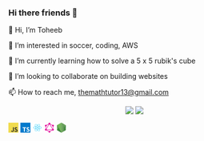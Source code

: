 ### Hi there friends 👋

👋 Hi, I’m Toheeb

👀 I’m interested in soccer, coding, AWS

🌱 I’m currently learning how to solve a 5 x 5 rubik's cube

👯 I’m looking to collaborate on building websites

📫 How to reach me, themathtutor13@gmail.com


<!--
**ToheebS/ToheebS** is a ✨ _special_ ✨ repository because its `README.md` (this file) appears on your GitHub profile.

Here are some ideas to get you started:

- 🔭 I’m currently working on ...
- 🌱 I’m currently learning ...
- 👯 I’m looking to collaborate on ...
- 🤔 I’m looking for help with ...
- 💬 Ask me about ...
- 📫 How to reach me: ...
- 😄 Pronouns: ...
- ⚡ Fun fact: ...
-->


<p align="center" >
  <img width="52%" src="https://github-readme-stats.vercel.app/api?username=ToheebS&show_icons=true&theme=tokyonight&hide=contribs,issues" />
  <img width="40%" src="https://github-readme-streak-stats.herokuapp.com/?user=ToheebS&theme=tokyonight" />
  
<!--![Top Langs](https://github-readme-stats.vercel.app/api/top-langs/?username=Toheebs&show_icons=true&theme=tokyonight) -->

</p>



<code><img height="20" alt="javascript" src="https://raw.githubusercontent.com/github/explore/80688e429a7d4ef2fca1e82350fe8e3517d3494d/topics/javascript/javascript.png"></code>
<code><img height="20" alt="typescript" src="https://raw.githubusercontent.com/github/explore/80688e429a7d4ef2fca1e82350fe8e3517d3494d/topics/typescript/typescript.png"></code>
<code><img height="20" alt="react" src="https://raw.githubusercontent.com/github/explore/80688e429a7d4ef2fca1e82350fe8e3517d3494d/topics/react/react.png"></code>
<code><img height="20" alt="graphql" src="https://raw.githubusercontent.com/github/explore/5c058a388828bb5fde0bcafd4bc867b5bb3f26f3/topics/graphql/graphql.png"></code>
<code><img height="20" alt="nodejs" src="https://raw.githubusercontent.com/github/explore/80688e429a7d4ef2fca1e82350fe8e3517d3494d/topics/nodejs/nodejs.png"></code> 
